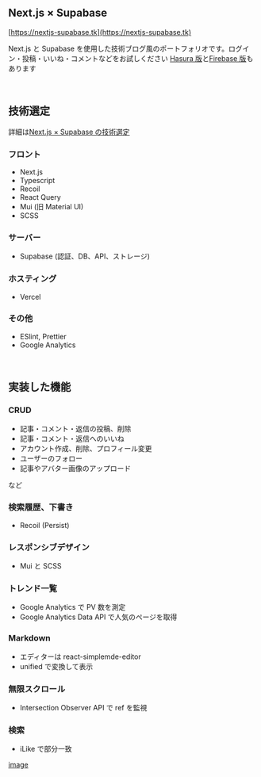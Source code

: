 ## Next.js × Supabase

[https://nextjs-supabase.tk](https://nextjs-supabase.tk)

Next.js と Supabase を使用した技術ブログ風のポートフォリオです。ログイン・投稿・いいね・コメントなどをお試しください
[Hasura 版](https://nextjs-hasura.tk)と[Firebase 版](https://nextjs-firebase.tk)もあります

<br>

## 技術選定

詳細は[Next.js × Supabase の技術選定](https://nextjs-supabase.tk/article/NyAwXWU3ZIpjT8AK9MER)

### フロント

- Next.js
- Typescript
- Recoil
- React Query
- Mui (旧 Material UI)
- SCSS

### サーバー

- Supabase (認証、DB、API、ストレージ)

### ホスティング

- Vercel

### その他

- ESlint, Prettier
- Google Analytics

<br>

## 実装した機能

### CRUD

- 記事・コメント・返信の投稿、削除
- 記事・コメント・返信へのいいね
- アカウント作成、削除、プロフィール変更
- ユーザーのフォロー
- 記事やアバター画像のアップロード

など

### 検索履歴、下書き

- Recoil (Persist)

### レスポンシブデザイン

- Mui と SCSS

### トレンド一覧

- Google Analytics で PV 数を測定
- Google Analytics Data API で人気のページを取得

### Markdown

- エディターは react-simplemde-editor
- unified で変換して表示

### 無限スクロール

- Intersection Observer API で ref を監視

### 検索

- iLike で部分一致

[image](https://github.com/rkssk20/nextjs-supabase/issues/18#issue-1322600136)
